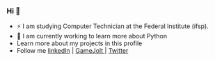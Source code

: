 ### Hi 👋

<!--
**Caique-P/Caique-P** is a ✨ _special_ ✨ repository because its `README.md` (this file) appears on your GitHub profile.

Here are some ideas to get you started:

- 🔭 I’m currently working on ...
- 🌱 I’m currently learning ...
- 👯 I’m looking to collaborate on ...
- 🤔 I’m looking for help with ...
- 💬 Ask me about ...
- 📫 How to reach me: ...
- 😄 Pronouns: ...
- ⚡ Fun fact: ...
-->

- ⚡ I am studying Computer Technician at the Federal Institute (ifsp).
- 🌱 I am currently working to learn more about Python
- Learn more about my projects in this profile
-    Follow me 
<a href="https://www.linkedin.com/in/caiqueponjjar/">linkedIn</a> |
<a href="https://gamejolt.com/@WonderfulCaco"> GameJolt </a> | <a href="https://twitter.com/WonderfulCaco"> Twitter </a> 

